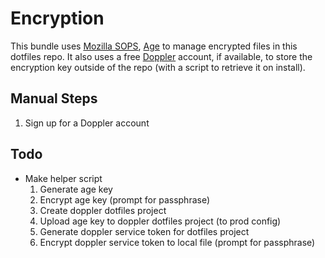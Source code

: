 # Encryption

This bundle uses [Mozilla SOPS](https://github.com/mozilla/sops),
[Age](https://github.com/FiloSottile/age) to manage encrypted files in this
dotfiles repo. It also uses a free [Doppler](https://www.doppler.com/) account,
if available, to store the encryption key outside of the repo (with a script to
retrieve it on install).

## Manual Steps
1. Sign up for a Doppler account

## Todo
- Make helper script
  1. Generate age key
  2. Encrypt age key (prompt for passphrase)
  3. Create doppler dotfiles project
  4. Upload age key to doppler dotfiles project (to prod config)
  5. Generate doppler service token for dotfiles project
  6. Encrypt doppler service token to local file (prompt for passphrase)
